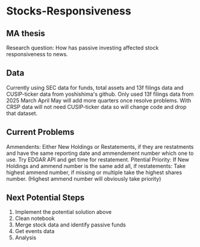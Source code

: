 # Stocks-Responsiveness
## MA thesis
Research question: How has passive investing affected stock responsiveness to news.

## Data
Currently using SEC data for funds, total assets and 13f filings data and CUSIP-ticker data from yoshishima's github. Only used 13f filings data from 2025 March April May will add more quarters once resolve problems. With CRSP data will not need CUSIP-ticker data so will change code and drop that dataset.

## Current Problems
Ammendents: Either New Holdings or Restatements, if they are restatments and have the same reporting date and ammendement number which one to use.
Try EDGAR API and get time for restatement.
Pitential Priority: If New Holdings and ammend number is the same add all, if restatements: Take highest ammend number, if missing or multiple take the highest shares number. (Highest ammend number will obviously take priority)

## Next Potential Steps
1. Implement the potential solution above
2. Clean notebook
3. Merge stock data and identify passive funds
4. Get events data
5. Analysis